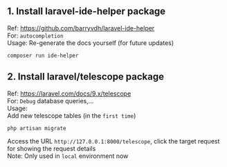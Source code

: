 ## 1. Install laravel-ide-helper package
Ref: https://github.com/barryvdh/laravel-ide-helper \
For: `autocompletion` \
Usage: Re-generate the docs yourself (for future updates)
```
composer run ide-helper
```

## 2. Install laravel/telescope package
Ref: https://laravel.com/docs/9.x/telescope \
For: `Debug` database queries,...\
Usage: \
Add new telescope tables (in the `first time`)
```
php artisan migrate
```
Access the URL `http://127.0.0.1:8000/telescope`, click the target request for showing the request details \
Note: Only used in `local` environment now
